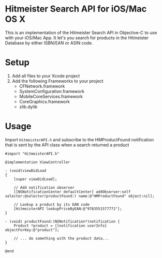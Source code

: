 Hitmeister Search API for iOS/Mac OS X
=====================

This is an implementation of the Hitmeister Search API in Objective-C to use with your iOS/Mac App.
It let's you search for products in the Hitmeister Database by either ISBN/EAN or ASIN code.

Setup
=====================
1. Add all files to your Xcode project
2. Add the following Frameworks to your project
	- CFNetwork.framework
	- SystemConfiguration.framework
	- MobileCoreServices.framework
	- CoreGraphics.framework
	- zlib.dylib
	
Usage
=====================
Import `HitmeisterAPI.h` and subscribe to the HMProductFound notification that is sent by the API class when a search returned a product

```objective-
#import "HitmeisterAPI.h"

@implementation ViewController

- (void)viewDidLoad
{
    [super viewDidLoad];
	
	// Add notification observer
	[[NSNotificationCenter defaultCenter] addObserver:self selector:@selector(productFound:) name:@"HMProductFound" object:nil];
	
	// Lookup a product by its EAN code
	[HitmeisterAPI lookupPriceByEAN:@"9783551577771"];
}

- (void) productFound:(NSNotification*)notification {
	Product *product = [[notification userInfo] objectForKey:@"product"];
	
	// ... do something with the product data...
}

@end
```